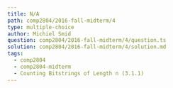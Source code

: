 ```yaml
---
title: N/A
path: comp2804/2016-fall-midterm/4
type: multiple-choice
author: Michiel Smid
question: comp2804/2016-fall-midterm/4/question.ts
solution: comp2804/2016-fall-midterm/4/solution.md
tags:
  - comp2804
  - comp2804-midterm
  - Counting Bitstrings of Length n (3.1.1)
---
```

